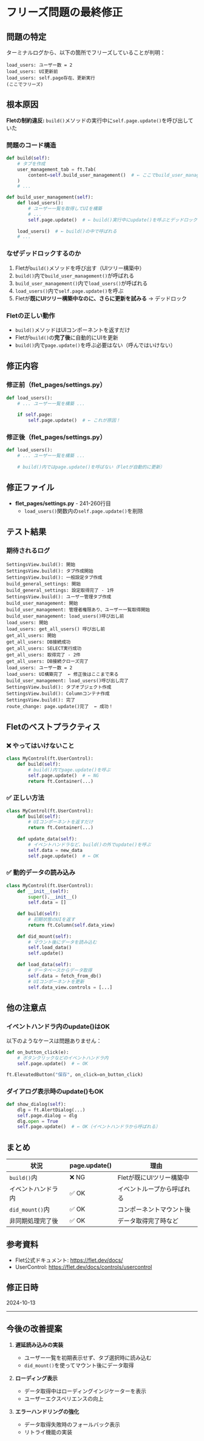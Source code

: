 # フリーズ問題の最終修正

## 問題の特定

ターミナルログから、以下の箇所でフリーズしていることが判明：

```
load_users: ユーザー数 = 2
load_users: UI更新前
load_users: self.page存在、更新実行
(ここでフリーズ)
```

## 根本原因

**Fletの制約違反:** `build()`メソッドの実行中に`self.page.update()`を呼び出していた

### 問題のコード構造

```python
def build(self):
    # タブを作成
    user_management_tab = ft.Tab(
        content=self.build_user_management()  # ← ここでbuild_user_management()が実行される
    )
    # ...

def build_user_management(self):
    def load_users():
        # ユーザー一覧を取得してUIを構築
        # ...
        self.page.update()  # ← build()実行中にupdate()を呼ぶとデッドロック！
    
    load_users()  # ← build()の中で呼ばれる
    # ...
```

### なぜデッドロックするのか

1. Fletが`build()`メソッドを呼び出す（UIツリー構築中）
2. `build()`内で`build_user_management()`が呼ばれる
3. `build_user_management()`内で`load_users()`が呼ばれる
4. `load_users()`内で`self.page.update()`を呼ぶ
5. Fletが**既にUIツリー構築中なのに、さらに更新を試みる** → デッドロック

### Fletの正しい動作

- `build()`メソッドはUIコンポーネントを返すだけ
- Fletが`build()`の**完了後**に自動的にUIを更新
- `build()`内で`page.update()`を呼ぶ必要はない（呼んではいけない）

## 修正内容

### 修正前（flet_pages/settings.py）

```python
def load_users():
    # ... ユーザー一覧を構築 ...
    
    if self.page:
        self.page.update()  # ← これが原因！
```

### 修正後（flet_pages/settings.py）

```python
def load_users():
    # ... ユーザー一覧を構築 ...
    
    # build()内ではpage.update()を呼ばない（Fletが自動的に更新）
```

## 修正ファイル

- **flet_pages/settings.py** - 241-260行目
  - `load_users()`関数内の`self.page.update()`を削除

## テスト結果

### 期待されるログ

```
SettingsView.build(): 開始
SettingsView.build(): タブ作成開始
SettingsView.build(): 一般設定タブ作成
build_general_settings: 開始
build_general_settings: 設定取得完了 - 1件
SettingsView.build(): ユーザー管理タブ作成
build_user_management: 開始
build_user_management: 管理者権限あり、ユーザー一覧取得開始
build_user_management: load_users()呼び出し前
load_users: 開始
load_users: get_all_users() 呼び出し前
get_all_users: 開始
get_all_users: DB接続成功
get_all_users: SELECT実行成功
get_all_users: 取得完了 - 2件
get_all_users: DB接続クローズ完了
load_users: ユーザー数 = 2
load_users: UI構築完了  ← 修正後はここまで来る
build_user_management: load_users()呼び出し完了
SettingsView.build(): タブオブジェクト作成
SettingsView.build(): Columnコンテナ作成
SettingsView.build(): 完了
route_change: page.update()完了  ← 成功！
```

## Fletのベストプラクティス

### ❌ やってはいけないこと

```python
class MyControl(ft.UserControl):
    def build(self):
        # build()内でpage.update()を呼ぶ
        self.page.update()  # ← NG
        return ft.Container(...)
```

### ✅ 正しい方法

```python
class MyControl(ft.UserControl):
    def build(self):
        # UIコンポーネントを返すだけ
        return ft.Container(...)
    
    def update_data(self):
        # イベントハンドラなど、build()の外でupdate()を呼ぶ
        self.data = new_data
        self.page.update()  # ← OK
```

### ✅ 動的データの読み込み

```python
class MyControl(ft.UserControl):
    def __init__(self):
        super().__init__()
        self.data = []
    
    def build(self):
        # 初期状態のUIを返す
        return ft.Column(self.data_view)
    
    def did_mount(self):
        # マウント後にデータを読み込む
        self.load_data()
        self.update()
    
    def load_data(self):
        # データベースからデータ取得
        self.data = fetch_from_db()
        # UIコンポーネントを更新
        self.data_view.controls = [...]
```

## 他の注意点

### イベントハンドラ内のupdate()はOK

以下のようなケースは問題ありません：

```python
def on_button_click(e):
    # ボタンクリックなどのイベントハンドラ内
    self.page.update()  # ← OK

ft.ElevatedButton("保存", on_click=on_button_click)
```

### ダイアログ表示時のupdate()もOK

```python
def show_dialog(self):
    dlg = ft.AlertDialog(...)
    self.page.dialog = dlg
    dlg.open = True
    self.page.update()  # ← OK（イベントハンドラから呼ばれる）
```

## まとめ

| 状況 | page.update() | 理由 |
|------|--------------|------|
| `build()`内 | ❌ NG | Fletが既にUIツリー構築中 |
| イベントハンドラ内 | ✅ OK | イベントループから呼ばれる |
| `did_mount()`内 | ✅ OK | コンポーネントマウント後 |
| 非同期処理完了後 | ✅ OK | データ取得完了時など |

## 参考資料

- Flet公式ドキュメント: https://flet.dev/docs/
- UserControl: https://flet.dev/docs/controls/usercontrol

## 修正日時

2024-10-13

---

## 今後の改善提案

1. **遅延読み込みの実装**
   - ユーザー一覧を初期表示せず、タブ選択時に読み込む
   - `did_mount()`を使ってマウント後にデータ取得

2. **ローディング表示**
   - データ取得中はローディングインジケーターを表示
   - ユーザーエクスペリエンスの向上

3. **エラーハンドリングの強化**
   - データ取得失敗時のフォールバック表示
   - リトライ機能の実装

